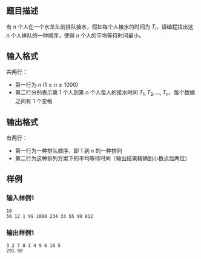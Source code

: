 ## 题目描述
有 $n$ 个人在一个水龙头前排队接水，假如每个人接水的时间为 $T_i$，请编程找出这 $n$ 个人排队的一种顺序，使得 $n$ 个人的平均等待时间最小。

## 输入格式
共两行：
- 第一行为 $n$ ($1 \leq n \leq 1000$)
- 第二行分别表示第 $1$ 个人到第 $n$ 个人每人的接水时间 $T_1, T_2, ..., T_n$，每个数据之间有 $1$ 个空格

## 输出格式
有两行：
- 第一行为一种排队顺序，即 $1$ 到 $n$ 的一种排列
- 第二行为这种排列方案下的平均等待时间（输出结果精确到小数点后两位）

## 样例

### 输入样例1
```
10
56 12 1 99 1000 234 33 55 99 812
```

### 输出样例1
```
3 2 7 8 1 4 9 6 10 5
291.90
```
